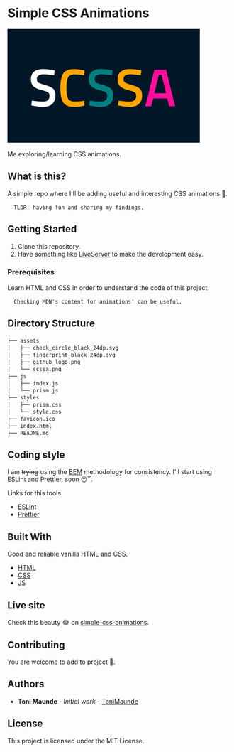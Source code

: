 # Simple CSS Animations

![Janky image I designed on Figma for this project](/assets/scssa.png)

Me exploring/learning CSS animations.

## What is this?
A simple repo where I'll be adding useful and interesting CSS animations 🧐.

```
  TLDR: having fun and sharing my findings.
```

## Getting Started

1. Clone this repository.
2. Have something like [LiveServer](https://marketplace.visualstudio.com/items?itemName=ritwickdey.LiveServer) to make the development easy.

### Prerequisites

Learn HTML and CSS in order to understand the code of this project.

```
  Checking MDN's content for animations' can be useful.
```

## Directory Structure

```
├── assets
│   ├── check_circle_black_24dp.svg
│   ├── fingerprint_black_24dp.svg
│   ├── github_logo.png
│   └── scssa.png
├── js
│   ├── index.js
│   └── prism.js
├── styles
│   ├── prism.css
│   └── style.css
├── favicon.ico
├── index.html
├── README.md
```

## Coding style

I am ~~trying~~ using the [BEM](http://getbem.com/introduction/) methodology for consistency.
I'll start using ESLint and Prettier, soon 😴.

Links for this tools
* [ESLint](https://eslint.org/)
* [Prettier](https://prettier.io/)

## Built With

Good and reliable vanilla HTML and CSS.
* [HTML](https://developer.mozilla.org/en-US/docs/Web/HTML)
* [CSS](https://developer.mozilla.org/en-US/docs/Web/CSS)
* [JS](https://developer.mozilla.org/en-US/docs/Web/JavaScript)


## Live site

Check this beauty 😂 on [simple-css-animations](https://simple-css-animations.vercel.app).

## Contributing

You are welcome to add to project 🙂. 

## Authors

* **Toni Maunde** - *Initial work* - [ToniMaunde](https://github.com/ToniMaunde)

## License

This project is licensed under the MIT License.